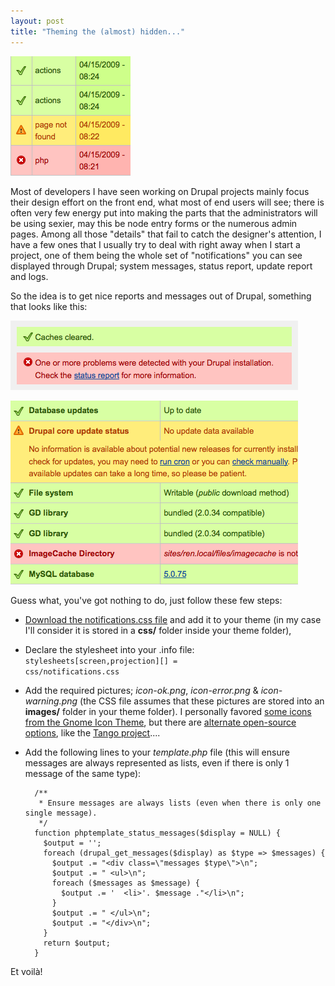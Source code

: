 ```yaml
---
layout: post
title: "Theming the (almost) hidden..."
---
```


![Logs UI](/files/logs.png)

Most of developers I have seen working on Drupal projects mainly focus their design effort on the front end, what most of end users will see; there is often very few energy put into making the parts that the administrators will be using sexier, may this be node entry forms or the numerous admin pages. Among all those "details" that fail to catch the designer's attention, I have a few ones that I usually try to deal with right away when I start a project, one of them being the whole set of "notifications" you can see displayed through Drupal; system messages, status report, update report and logs.

So the idea is to get nice reports and messages out of Drupal, something that looks like this:

![Messages UI](/files/messages.png)

![System status UI](/files/system_status.png)

Guess what, you've got nothing to do, just follow these few steps:

- [Download the notifications.css file](/files/notifications.css) and add it to your theme (in my case I'll consider it is stored in a <b>css/</b> folder inside your theme folder),
- Declare the stylesheet into your .info file: <code>stylesheets[screen,projection][] = css/notifications.css</code>
- Add the required pictures; *icon-ok.png*, *icon-error.png* & *icon-warning.png* (the CSS file assumes that these pictures are stored into an **images/** folder in your theme folder). I personally favored [some icons from the Gnome Icon Theme](/files/notifications_icons.zip), but there are [alternate open-source options](http://people.freedesktop.org/%7Ejimmac/icons/), like the [Tango project](http://tango.freedesktop.org/Tango_Desktop_Project)....
- Add the following lines to your *template.php* file (this will ensure messages are always represented as lists, even if there is only 1 message of the same type):

        /**
         * Ensure messages are always lists (even when there is only one single message).
         */
        function phptemplate_status_messages($display = NULL) {
          $output = '';
          foreach (drupal_get_messages($display) as $type => $messages) {
            $output .= "<div class=\"messages $type\">\n";
            $output .= " <ul>\n";
            foreach ($messages as $message) {
              $output .= '  <li>'. $message ."</li>\n";
            }
            $output .= " </ul>\n";
            $output .= "</div>\n";
          }
          return $output;
        }

Et voilà!